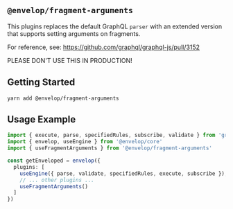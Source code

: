 ## `@envelop/fragment-arguments`

This plugins replaces the default GraphQL `parser` with an extended version that supports setting
arguments on fragments.

For reference, see: https://github.com/graphql/graphql-js/pull/3152

PLEASE DON'T USE THIS IN PRODUCTION!

## Getting Started

```
yarn add @envelop/fragment-arguments
```

## Usage Example

```ts
import { execute, parse, specifiedRules, subscribe, validate } from 'graphql'
import { envelop, useEngine } from '@envelop/core'
import { useFragmentArguments } from '@envelop/fragment-arguments'

const getEnveloped = envelop({
  plugins: [
    useEngine({ parse, validate, specifiedRules, execute, subscribe }),
    // ... other plugins ...
    useFragmentArguments()
  ]
})
```
